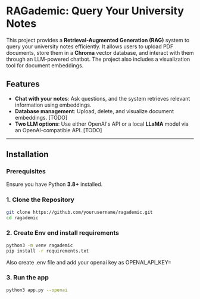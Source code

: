 # RAGademic: Query Your University Notes

This project provides a **Retrieval-Augmented Generation (RAG)** system to query your university notes efficiently. It allows users to upload PDF documents, store them in a **Chroma** vector database, and interact with them through an LLM-powered chatbot. The project also includes a visualization tool for document embeddings.

## Features
- **Chat with your notes**: Ask questions, and the system retrieves relevant information using embeddings.
- **Database management**: Upload, delete, and visualize document embeddings. [TODO]
- **Two LLM options**: Use either OpenAI's API or a local **LLaMA** model via an OpenAI-compatible API. [TODO]

---

## Installation

### Prerequisites
Ensure you have Python **3.8+** installed.

### 1. Clone the Repository
```bash
git clone https://github.com/yourusername/ragademic.git
cd ragademic
```
### 2. Create Env end install requirements
```bash
python3 -m venv ragademic
pip install -r requirements.txt
```
Also create .env file and add your openai key as OPENAI_API_KEY=<your key>
### 3. Run the app
```bash
python3 app.py --openai
```